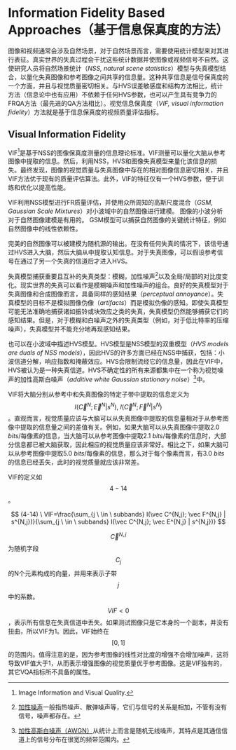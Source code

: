 # Information Fidelity Based Approaches（基于信息保真度的方法）
图像和视频通常会涉及自然场景，对于自然场景而言，需要使用统计模型来对其进行表征。真实世界的失真过程会干扰这些统计数据并使图像或视频信号不自然。这使研究人员将自然场景统计（*NSS, natural scene statistics*）模型与失真模型结合，以量化失真图像和参考图像之间共享的信息量。这种共享信息是信号保真度的一个方面，并且与视觉质量密切相关。与HVS误差敏感度和结构方法相比，统计方法（信息论中也有应用）不依赖于任何HVS参数，也可以产生具有竞争力的FRQA方法（最先进的QA方法相比）。视觉信息保真度（*VIF, visual information fidelity*）方法就是基于信息保真度的视频质量评估指标。

## Visual Information Fidelity
VIF[^29]是基于NSS的图像保真度测量的信息理论标准。VIF测量可以量化大脑从参考图像中提取的信息。然后，利用NSS，HVS和图像失真模型来量化该信息的损失。最终发现，图像的视觉质量与失真图像中存在的相对图像信息密切相关，并且VIF方法优于现有的质量评估算法。此外，VIF的特征仅有一个HVS参数，便于训练和优化以提高性能。

VIF利用NSS模型进行FR质量评估，并使用众所周知的高斯尺度混合（*GSM, Gaussian Scale Mixtures*）对小波域中的自然图像进行建模。 图像的小波分析对于自然图像建模是有用的。 GSM模型可以捕获自然图像的关键统计特征，例如自然图像中的线性依赖性。

完美的自然图像可以被建模为随机源的输出。在没有任何失真的情况下，该信号通过HVS进入大脑，然后大脑从中提取认知信息。对于失真图像，可以假设参考信号在通过了另一个失真的信道后才进入HVS。

失真模型捕获重要且互补的失真类型：模糊，加性噪声[^30]以及全局/局部的对比度变化。现实世界的失真可以看作是模糊噪声和加性噪声的组合。良好的失真模型对于失真图像和合成图像而言，具备同样的感知结果（*perceptual annoyance*）。失真模型的目标不是模拟图像伪像（*artifacts*）而是模拟伪像的感知。即使失真模型可能无法准确地捕获诸如振铃或块效应之类的失真，失真模型仍然能够捕获它们的感知结果。但是，对于模糊和白噪声之外的失真类型（例如，对于低比特率的压缩噪声），失真模型并不能充分地再现感知结果。

也可以在小波域中描述HVS模型。HVS模型是NSS模型的双重模型（*HVS models are duals of NSS models*），因此HVS的许多方面已经在NSS中捕获，包括：小波信道分解，响应指数和掩蔽效应。HVS会限制流经它的信息量，因此在VIF中，HVS被认为是一种失真信道。HVS不确定性的所有来源都集中在一个称为视觉噪声的加性高斯白噪声（*additive white Gaussian stationary noise*）[^31]中。

VIF将大脑分别从参考中和失真图像的特定子带中提取的信息定义为$$I(\vec C^N; \vec E^N | s^N), \ I(\vec C^N; \vec F^N | s^N)$$。直观而言，视觉质量应该与大脑可以从失真图像中提取的信息量相对于从参考图像中提取的信息量之间的差值有关。例如，如果大脑可以从失真图像中提取2.0 *bits*/每像素的信息，当大脑可以从参考图像中提取2.1 *bits*/每像素的信息时，大部分信息都已被大脑获取，因此相应的视觉质量应该非常好。相比之下，如果大脑可以从参考图像中提取5.0 *bits*/每像素的信息，那么对于每个像素而言，有3.0 *bits*的信息已经丢失，此时的视觉质量就应该非常差。

VIF的定义如$${4-14}$$。

$$
(4-14) \ VIF=\frac{\sum_{j \ \in \ subbands} I(\vec C^{N,j}; \vec F^{N,j} | s^{N,j})}{\sum_{j \ \in \ subbands} I(\vec C^{N,j}; \vec E^{N,j} | s^{N,j})} 
$$

$$\vec C^{N,j}$$为随机字段$$C_j$$的N个元素构成的向量，并用来表示子带$$j$$中的系数。

$$VIF<0$$，表示所有信息在失真信道中丢失。如果测试图像只是它本身的一个副本，并没有扭曲，所以VIF为1。因此，VIF始终在$$[0,1]$$的范围内。值得注意的是，因为参考图像的线性对比度的增强不会增加噪声，这将导致VIF值大于1，从而表示增强图像的视觉质量优于参考图像。这是VIF独有的，其它VQA指标所不具备的属性。


[^29]: Image Information and Visual Quality. 

[^30]: [加性噪声](https://baike.baidu.com/item/%E5%8A%A0%E6%80%A7%E5%99%AA%E5%A3%B0/3570899)一般指热噪声、散弹噪声等，它们与信号的关系是相加，不管有没有信号，噪声都存在。

[^31]: [加性高斯白噪声（AWGN）](https://baike.baidu.com/item/加性白高斯噪声/5920445)从统计上而言是随机无线噪声，其特点是其通信信道上的信号分布在很宽的频带范围内。